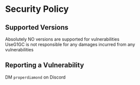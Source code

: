 # Security Policy

## Supported Versions

Absolutely NO versions are supported for vulnerabilities\
UseG1GC is not responsible for any damages incurred from any vulnerabilities

## Reporting a Vulnerability

DM ```properdiamond``` on Discord

